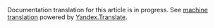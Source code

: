 Documentation translation for this article is in progress.
See
[machine translation](https://z5h64q92x9.net/proxy_u/ru-en.en/http/hhru.github.io/api/rendered-docs/docs/employer_managers.md.html) powered by
[Yandex.Translate](https://translate.yandex.com/translate).
